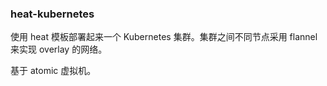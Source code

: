 ### heat-kubernetes
使用 heat 模板部署起来一个 Kubernetes 集群。集群之间不同节点采用 flannel 来实现 overlay 的网络。

基于 atomic 虚拟机。
